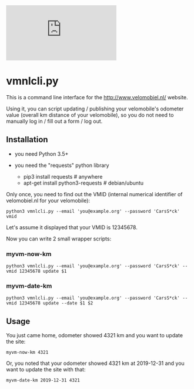 ![velomobiel.nl QuattroVelo](https://gallery.welmers.net/main.php?g2_view=core.DownloadItem&g2_itemId=47348)

# vmnlcli.py

This is a command line interface for the http://www.velomobiel.nl/ website.

Using it, you can script updating / publishing your velomobile's odometer value (overall km distance of your velomobile),
so you do not need to manually log in / fill out a form / log out.


## Installation

- you need Python 3.5+
- you need the "requests" python library

  - pip3 install requests  # anywhere
  - apt-get install python3-requests  # debian/ubuntu

Only once, you need to find out the VMID (internal numerical identifier of velomobiel.nl for your velomobile):

    python3 vmnlcli.py --email 'you@example.org' --password 'CarsS*ck' vmid

Let's assume it displayed that your VMID is 12345678.

Now you can write 2 small wrapper scripts:

### myvm-now-km

    python3 vmnlcli.py --email 'you@example.org' --password 'CarsS*ck' --vmid 12345678 update $1

### myvm-date-km

    python3 vmnlcli.py --email 'you@example.org' --password 'CarsS*ck' --vmid 12345678 update --date $1 $2

## Usage

You just came home, odometer showed 4321 km and you want to update the site:

    myvm-now-km 4321

Or, you noted that your odometer showed 4321 km at 2019-12-31 and you want to update the site with that:

    myvm-date-km 2019-12-31 4321

